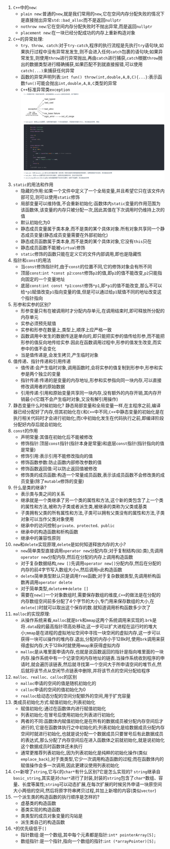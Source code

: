1. `C++`中的`new`:
   * `plain new`:普通的`new`,就是我们常用的`new`,它在空间内存分配失败的情况下是直接抛出异常`std::bad_alloc`而不是返回`nullptr`
   * `nothrow new`:它在空间内存分配失败时不抛出异常,而是返回`nullptr`
   * `placement new`:在一块已经分配成功的内存上重新构造对象
2. `C++`的异常处理:
   * `try、throw、catch`:对于`try-catch`,程序的执行流程是先执行`try`语句块,如果执行过程中没有异常发发生,则不会进入任何`catch`包裹的语句块;如果异常发生,则使用`throw`进行异常抛出,再由`catch`进行捕获,`catch`根据`throw`抛出的数据类型进行精确捕获,如果匹配不到就直接报错,可以使用`catch(...)`来捕获任何异常
   * 函数的异常声明列表:`int fun() throw(int,double,A,B,C){...}`:表示函数`fun()`可能会抛出`int,double,A,B,C`类型的异常
   * `C++`标准异常类`exception`
    ![](../markdown图像集/2025-03-29-14-55-10.png)
3. `static`的用法和作用
   * 隐藏的作用:如果一个文件中定义了一个全局变量,并且希望它只在该文件内部可见,则可以使用`static`修饰
   * 局部变量可以维持值,不会重新初始化:函数体内`static`变量的作用范围为该函数体,该变量的内存只被分配一次,因此其值在下次调用时仍维持上次的值
   * 默认初始化为0
   * 静态成员变量属于类本身,而不是类的某个具体对象.所有对象共享同一个静态成员变量(静态成员变量需要在外部初始化)
   * 静态成员函数属于类本身,而不是类的某个具体对象,它没有`this`只在
   * 静态成员函数不能被`virtual`修饰
   * `static`修饰的函数只能在定义它的文件内部调用,即也是隐藏性
4. 指针和`const`的用法
   * 当`const`修饰指针时,由于`const`的位置不同,它的修饰对象会有所不同
   * 顶层`const`:`int *const p2`:`const`修饰`p2`的值,即`p2`的值不能改变,`p2`只能指向固定的一个变量地址
   * 底层`const`:`int const *p1`:`const`修饰`*p1`,即`*p1`的值不能改变,那么不可以给`*p1`赋值改变`p1`指向变量的值,但是可以通过给`p1`赋值不同的地址改变这个指针指向
5. 形参和实参的区别?
   * 形参变量只有在被调用时才分配内存单元,在调用结束时,即可释放所分配的内存单元
   * 实参必须预先赋值
   * 实参和形参在数量上,类型上,顺序上应严格一致
   * 函数调用中发生的数据传送是单向的,即只能把实参的值传给形参,而不能把形参的值反向地传给实参.因此在函数调用过程中,形参的值发生改变,而实参中的值不会变化
   * 当是值传递是,会发生拷贝,产生临时对象
6. 值传递、指针传递和引用传递
   * 值传递:会产生临时对象,调用函数时,会将实参的值复制到形参中,形参和实参是两个独立的变量
   * 指针传递:传递的是变量的内存地址,形参和实参指向同一块内存,可以直接修改调用者的原始数据
   * 引用传递:引用和原始变量共享同一块内存,没有额外的内存开销,其内存开销最小(它既不会产生临时对象,又没有解引用操作)
7. 静态变量什么时候初始化?
    静态局部变量和全局变量一样,在主程序之前,编译器已经分配好了内存,但其初始化在`C`和`C++`中不同,`C++`中静态变量的初始化是在执行相关代码时才会进行初始化;而`C`中初始化发生在代码执行之前,即编译阶段分配好内存后就会初始化
8. `const`的作用
   * 声明常量:其值在初始化后不能被修改
   * 修饰指针:顶层`const`指针(指针本身是常量)和底层`const`指针(指针指向的值是常量)
   * 修饰引用:表示引用不能修改指向的值
   * 修饰函数参数:防止函数内部修改参数的值
   * 修饰函数返回值:可以防止返回值被修改
   * 修饰类的成员函数:构造一个常量成员函数,表示该成员函数不会修改类的成员变量(除了`mutable`修饰的变量)
9. 什么是类的继承?
    * 表示类与类之间的关系
    * 继承就是一个类继承了另一个类的属性和方法,这个新的类包含了上一个类的属性和方法,被称为子类或者派生类,被继承的类称为父类或基类
    * 子类拥有父类的所有属性和方法,子类可以拥有父类没有的属性和方法,子类对象可以当作父类对象使用
    * 继承中的访问控制:`private、protected、public`
    * 继承中的构造函数和析构函数
    * 继承中的兼容性原则
10. `new`和`delete`实现原理,`delete`是如何知道释放内存的大小?
    * `new`简单类型直接调用`operator new`分配内存;对于复制结构(如:类),先调用`operator new`分配内存,然后在分配的内存上调用构造函数
    * 对于复杂数据结构,`new []`先调用`operator new[]`分配内存,然后在分配的内存的前4字节写入数组大小`n`,然后调用`n`此构造函数
    * `delete`简单类型默认只是调用`free`函数;对于复杂数据类型,先调用析构函数再调用`operator delete`
    * 对于简单类型,`delete`<=>`delete []`
    * 需要在`new[]`一个对象数组时,需要保存数组的维度,`C++`的做法是在分配的内存数组空间前多分配了4个字节的大小,专门用来保存数组的大小,在`delete[]`时就可以取出这个保存的数.就知道调用析构函数多少次了
11. `malloc`的实现原理:
    * 从操作系统来看,`malloc`就是`brk`和`mmap`这两个系统调用来实现的.`brk`是将`.data`段的最高指针项高处移动,这一步可以扩大进程在运行时的堆大小;`mmap`是在进程的虚拟地址空间中寻找一块空闲的虚拟内存,这一步可以获得一块可以操作的堆内存.退出,分配的内存小于128k时,使用`brk`调用来获得虚拟内存;大于128k时就使用`mmap`来获得虚拟内存
    * `malloc`是从堆里面申请内存,也就是说函数返回的指针是指向堆里面的一块内存.操作系统中有一个记录空闲内存地址的链表.当操作系统收到程序的申请时,就会遍历该链表,然后就寻找第一个空间大于所申请空间的堆节点,然后就将该节点从空闲节点链表中删除,并将该节点的空间分配给程序
12. `malloc、realloc、calloc`的区别
    * `malloc`申请的空间的值是随机初始化的
    * `calloc`申请的空间的值初始化为0
    * `realloc`给动态分配的空间分配额外的空间,用于扩充容量
13. 类成员初始化方式:赋值初始化;列表初始化
    * 赋值初始化:通过在函数体内进行赋值初始化
    * 列表初始化:在冒号后使用初始化列表进行初始化
    * 两者的不同:函数体内赋值初始化是在所有的数据成员被分配内存空间后才进行的,它是在函数体执行之中初始化的;列表初始化是给数据成员分配内存空间时就进行初始化,也就是说分配一个数据成员只要冒号后有此数据成员的表达式,那么分配了内存空间后在进入函数体之前就初始化,就是说初始化这个数据成员时函数体还未执行
    * 通常更推荐列表初始化,因为列表初始化是纯粹的初始化操作(类似`emplace_back`),对于类类型,它少一次调用构造函数的过程;而在函数体内的赋值操作会多一次调用,因此更建议使用列表初始化
14. `C++`新增了`string`,它与`C`的`char*`有什么区别?它是怎么实现的?
    `string`继承自`basic_string`,其实是对`char*`进行了封装,封装的`string`包含了`char*`数组、容量、长度等属性;`string`可以动态扩展,在每次扩展的时候另外申请一块原空间大小两倍的空间,然后将原字符串拷贝过程,并加上新增的内容(类似`vector`)
15. 一个派生类的构造函数的执行顺序是怎样的?
    * 虚基类的构造函数
    * 基类实现的构造函数
    * 类类型的成员对象变量的沟站是
    * 派生类自己的构造函数
16. `*`的优先级低于`[]`
    * 指针数组:是一个数组,其中每个元素都是指针:`int* pointerArray[5];`
    * 数组指针:是一个指针,指向一个数组的指针:`int (*arrayPointer)[5];`